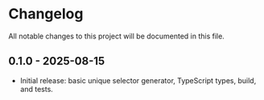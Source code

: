 # Changelog

All notable changes to this project will be documented in this file.

## 0.1.0 - 2025-08-15
- Initial release: basic unique selector generator, TypeScript types, build, and tests.
